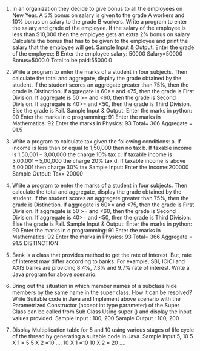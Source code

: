 1) In an organization they decide to give bonus to all the employees on New Year. A 5% bonus
on salary is given to the grade A workers and 10% bonus on salary to the grade B workers.
Write a program to enter the salary and grade of the employee. If the salary of the employee
is less than $10,000 then the employee gets an extra 2% bonus on salary Calculate the bonus
that has to be given to the employee and print the salary that the employee will get.
Sample Input & Output:
Enter the grade of the employee: B
Enter the employee salary: 50000
Salary=50000
Bonus=5000.0
Total to be paid:55000.0

2) Write a program to enter the marks of a student in four subjects. Then calculate the total and
aggregate, display the grade obtained by the student. If the student scores an aggregate
greater than 75%, then the grade is Distinction. If aggregate is 60>= and <75, then the grade
is First Division. If aggregate is 50 >= and <60, then the grade is Second Division. If
aggregate is 40>= and <50, then the grade is Third Division. Else the grade is Fail.
Sample Input & Output:
Enter the marks in python: 90
Enter the marks in c programming: 91
Enter the marks in Mathematics: 92
Enter the marks in Physics: 93
Total= 366
Aggregate = 91.5

3) Write a program to calculate tax given the following conditions:
a. If income is less than or equal to 1,50,000 then no tax
b. If taxable income is 1,50,001 – 3,00,000 the charge 10% tax
c. If taxable income is 3,00,001 – 5,00,000 the charge 20% tax
d. If taxable income is above 5,00,001 then charge 30% tax
Sample Input:
Enter the income:200000
Sample Output:
Tax= 20000

4) Write a program to enter the marks of a student in four subjects. Then calculate the total and
aggregate, display the grade obtained by the student. If the student scores an aggregate
greater than 75%, then the grade is Distinction. If aggregate is 60>= and <75, then the grade
is First Division. If aggregate is 50 >= and <60, then the grade is Second Division. If
aggregate is 40>= and <50, then the grade is Third Division. Else the grade is Fail.
Sample Input & Output:
Enter the marks in python: 90
Enter the marks in c programming: 91
Enter the marks in Mathematics: 92
Enter the marks in Physics: 93
Total= 366
Aggregate = 91.5
DISTINCTION

5) Bank is a class that provides method to get the rate of interest. But, rate of interest may differ
according to banks. For example, SBI, ICICI and AXIS banks are providing 8.4%, 7.3% and
9.7% rate of interest. Write a Java program for above scenario.

6) Bring out the situation in which member names of a subclass hide members by the same name
in the super class. How it can be resolved? Write Suitable code in Java and
Implement above scenario with the Parametrized Constructor (accept int type parameter)
of the Super Class can be called from Sub Class Using super () and display the input
values provided.
Sample Input : 100, 200
Sample Output : 100, 200

7) Display Multiplication table for 5 and 10 using various stages of life cycle of the thread by
generating a suitable code in Java.
Sample Input 5, 10
5 X 1 = 5
5 X 2 =10
….
10 X 1 =10
10 X 2 = 20
….
